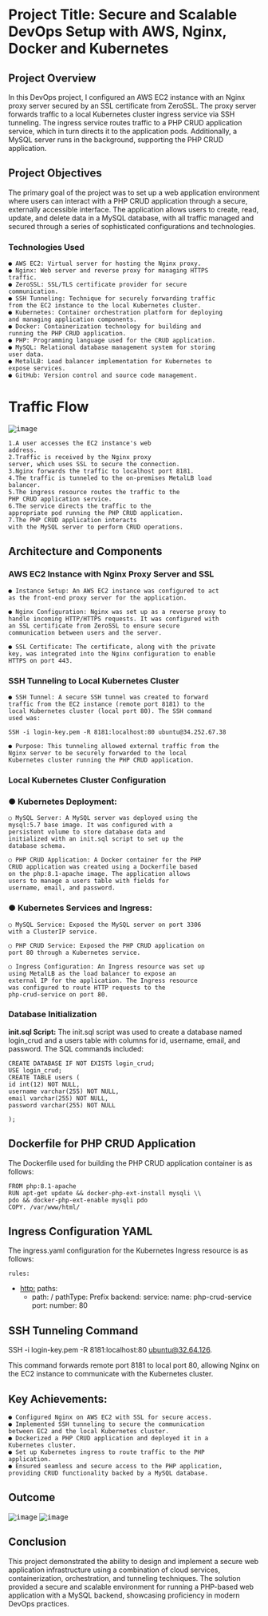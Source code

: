 # Project Title: Secure and Scalable DevOps Setup with AWS, Nginx, Docker and Kubernetes

## Project Overview

In this DevOps project, I configured an AWS EC2 instance with an
Nginx proxy server secured by an SSL certificate from ZeroSSL.
The proxy server forwards traffic to a local Kubernetes cluster
ingress service via SSH tunneling. The ingress service routes
traffic to a PHP CRUD application service, which in turn directs
it to the application pods. Additionally, a MySQL server runs in
the background, supporting the PHP CRUD application.

## Project Objectives

The primary goal of the project was to set up a web application
environment where users can interact with a PHP CRUD application
through a secure, externally accessible interface. The
application allows users to create, read, update, and delete
data in a MySQL database, with all traffic managed and secured
through a series of sophisticated configurations and
technologies.

### Technologies Used

```
● AWS EC2: Virtual server for hosting the Nginx proxy.
● Nginx: Web server and reverse proxy for managing HTTPS
traffic.
● ZeroSSL: SSL/TLS certificate provider for secure
communication.
● SSH Tunneling: Technique for securely forwarding traffic
from the EC2 instance to the local Kubernetes cluster.
● Kubernetes: Container orchestration platform for deploying
and managing application components.
● Docker: Containerization technology for building and
running the PHP CRUD application.
● PHP: Programming language used for the CRUD application.
● MySQL: Relational database management system for storing
user data.
● MetalLB: Load balancer implementation for Kubernetes to
expose services.
● GitHub: Version control and source code management.
```

# Traffic Flow
<kbd>![image](https://github.com/6shihab/php-crud-project/blob/7f06ab12aecda88bedf31efe0eeed04e63e3e498/.readme-asset/nginx-reverse-proxy-ssh-tunel-ingress%20(1).jpg)</kbd>
```
1.A user accesses the EC2 instance's web
address.
2.Traffic is received by the Nginx proxy
server, which uses SSL to secure the connection.
3.Nginx forwards the traffic to localhost port 8181.
4.The traffic is tunneled to the on-premises MetalLB load
balancer.
5.The ingress resource routes the traffic to the
PHP CRUD application service.
6.The service directs the traffic to the
appropriate pod running the PHP CRUD application.
7.The PHP CRUD application interacts
with the MySQL server to perform CRUD operations.
```

## Architecture and Components

### AWS EC2 Instance with Nginx Proxy Server and SSL

```
● Instance Setup: An AWS EC2 instance was configured to act
as the front-end proxy server for the application.
```
```
● Nginx Configuration: Nginx was set up as a reverse proxy to
handle incoming HTTP/HTTPS requests. It was configured with
an SSL certificate from ZeroSSL to ensure secure
communication between users and the server.
```
```
● SSL Certificate: The certificate, along with the private
key, was integrated into the Nginx configuration to enable
HTTPS on port 443.
```
### SSH Tunneling to Local Kubernetes Cluster

```
● SSH Tunnel: A secure SSH tunnel was created to forward
traffic from the EC2 instance (remote port 8181) to the
local Kubernetes cluster (local port 80). The SSH command
used was:
```
```
SSH -i login-key.pem -R 8181:localhost:80 ubuntu@34.252.67.38
```
```
● Purpose: This tunneling allowed external traffic from the
Nginx server to be securely forwarded to the local
Kubernetes cluster running the PHP CRUD application.
```
### Local Kubernetes Cluster Configuration

### ● Kubernetes Deployment:

```
○ MySQL Server: A MySQL server was deployed using the
mysql:5.7 base image. It was configured with a
persistent volume to store database data and
initialized with an init.sql script to set up the
database schema.
```
```
○ PHP CRUD Application: A Docker container for the PHP
CRUD application was created using a Dockerfile based
on the php:8.1-apache image. The application allows
users to manage a users table with fields for
username, email, and password.
```

### ● Kubernetes Services and Ingress:

```
○ MySQL Service: Exposed the MySQL server on port 3306
with a ClusterIP service.
```
```
○ PHP CRUD Service: Exposed the PHP CRUD application on
port 80 through a Kubernetes service.
```
```
○ Ingress Configuration: An Ingress resource was set up
using MetalLB as the load balancer to expose an
external IP for the application. The Ingress resource
was configured to route HTTP requests to the
php-crud-service on port 80.
```
### Database Initialization

**init.sql Script:** The init.sql script was used to
create a database named login_crud and a users table with
columns for id, username, email, and password. The SQL commands
included:

```
CREATE DATABASE IF NOT EXISTS login_crud;
USE login_crud;
CREATE TABLE users (
id int(12) NOT NULL,
username varchar(255) NOT NULL,
email varchar(255) NOT NULL,
password varchar(255) NOT NULL
```
```
);
```
## Dockerfile for PHP CRUD Application

The Dockerfile used for building the PHP CRUD application
container is as follows:

```
FROM php:8.1-apache
RUN apt-get update && docker-php-ext-install mysqli \\
pdo && docker-php-ext-enable mysqli pdo
COPY. /var/www/html/
```

## Ingress Configuration YAML

The ingress.yaml configuration for the Kubernetes Ingress
resource is as follows:

```
rules:
```
- [http:](http:)
    paths:
    - path: /
       pathType: Prefix
       backend:
          service:
             name: php-crud-service
             port:
                number: 80

## SSH Tunneling Command

SSH -i login-key.pem -R 8181:localhost:80 ubuntu@32.64.126.

This command forwards remote port 8181 to local port 80,
allowing Nginx on the EC2 instance to communicate with the
Kubernetes cluster.

## Key Achievements:

```
● Configured Nginx on AWS EC2 with SSL for secure access.
● Implemented SSH tunneling to secure the communication
between EC2 and the local Kubernetes cluster.
● Dockerized a PHP CRUD application and deployed it in a
Kubernetes cluster.
● Set up Kubernetes ingress to route traffic to the PHP
application.
● Ensured seamless and secure access to the PHP application,
providing CRUD functionality backed by a MySQL database.
```

## Outcome
<kbd>![image](https://github.com/6shihab/php-crud-project/blob/ade8dad58132d0337be0ba1d0da337b4e5800109/.readme-asset/Outcome-1.png)</kbd>
<kbd>![image](https://github.com/6shihab/php-crud-project/blob/ade8dad58132d0337be0ba1d0da337b4e5800109/.readme-asset/Outcome-2.png)</kbd>

## Conclusion

This project demonstrated the ability to design and implement a
secure web application infrastructure using a combination of
cloud services, containerization, orchestration, and tunneling
techniques. The solution provided a secure and scalable
environment for running a PHP-based web application with a MySQL
backend, showcasing proficiency in modern DevOps practices.


